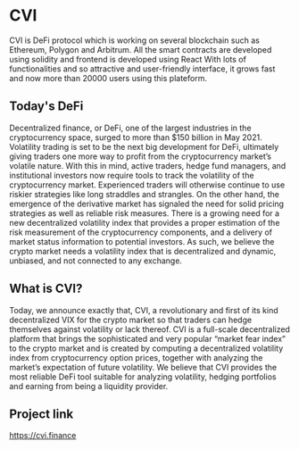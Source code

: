 # CVI
CVI is DeFi protocol which is working on several blockchain such as Ethereum, Polygon and Arbitrum.
All the smart contracts are developed using solidity and frontend is developed using React
With lots of functionalities and so attractive and user-friendly interface, it grows fast and now more than 20000 users using this plateform.

## Today's DeFi
Decentralized finance, or DeFi, one of the largest industries in the cryptocurrency space, surged to more than $150 billion in May 2021. Volatility trading is set to be the next big development for DeFi, ultimately giving traders one more way to profit from the cryptocurrency market’s volatile nature.
With this in mind, active traders, hedge fund managers, and institutional investors now require tools to track the volatility of the cryptocurrency market. Experienced traders will otherwise continue to use riskier strategies like long straddles and strangles.
On the other hand, the emergence of the derivative market has signaled the need for solid pricing strategies as well as reliable risk measures. There is a growing need for a new decentralized volatility index that provides a proper estimation of the risk measurement of the cryptocurrency components, and a delivery of market status information to potential investors.
As such, we believe the crypto market needs a volatility index that is decentralized and dynamic, unbiased, and not connected to any exchange.

## What is CVI?
Today, we announce exactly that, CVI, a revolutionary and first of its kind decentralized VIX for the crypto market so that traders can hedge themselves against volatility or lack thereof.
CVI is a full-scale decentralized platform that brings the sophisticated and very popular “market fear index” to the crypto market and is created by computing a decentralized volatility index from cryptocurrency option prices, together with analyzing the market’s expectation of future volatility. We believe that CVI provides the most reliable DeFi tool suitable for analyzing volatility, hedging portfolios and earning from being a liquidity provider.

## Project link
https://cvi.finance
